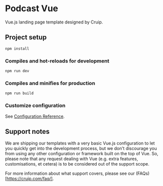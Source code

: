 # Podcast Vue

Vue.js landing page template designed by Cruip.

## Project setup
```
npm install
```

### Compiles and hot-reloads for development
```
npm run dev
```

### Compiles and minifies for production
```
npm run build
```

### Customize configuration
See [Configuration Reference](https://vitejs.dev/guide/).

## Support notes
We are shipping our templates with a very basic Vue.js configuration to let you quickly get into the development process, but we don't discourage you from using any other configuration or framework built on the top of Vue. So, please note that any request dealing with Vue (e.g. extra features, customisations, et cetera) is to be considered out of the support scope.

For more information about what support covers, please see our (FAQs)[https://cruip.com/faq/].
